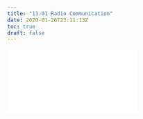 ```yaml
---
title: "11.01 Radio Communication"
date: 2020-01-26T23:11:13Z
toc: true
draft: false
---
```


![Link to included file content](../../../../arduino/radio-communication.md)
